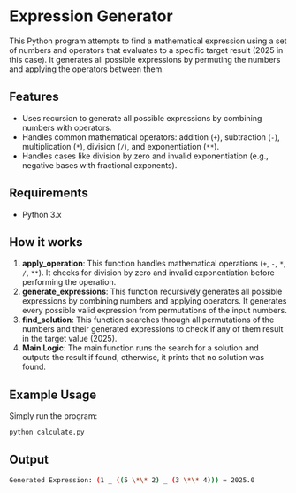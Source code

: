 # Expression Generator

This Python program attempts to find a mathematical expression using a set of numbers and operators that evaluates to a specific target result (2025 in this case). It generates all possible expressions by permuting the numbers and applying the operators between them.

## Features

- Uses recursion to generate all possible expressions by combining numbers with operators.
- Handles common mathematical operators: addition (`+`), subtraction (`-`), multiplication (`*`), division (`/`), and exponentiation (`**`).
- Handles cases like division by zero and invalid exponentiation (e.g., negative bases with fractional exponents).

## Requirements

- Python 3.x

## How it works

1. **apply_operation**: This function handles mathematical operations (`+`, `-`, `*`, `/`, `**`). It checks for division by zero and invalid exponentiation before performing the operation.
2. **generate_expressions**: This function recursively generates all possible expressions by combining numbers and applying operators. It generates every possible valid expression from permutations of the input numbers.
3. **find_solution**: This function searches through all permutations of the numbers and their generated expressions to check if any of them result in the target value (2025).
4. **Main Logic**: The main function runs the search for a solution and outputs the result if found, otherwise, it prints that no solution was found.

## Example Usage

Simply run the program:

```bash
python calculate.py
```

## Output

```bash
Generated Expression: (1 _ ((5 \*\* 2) _ (3 \*\* 4))) = 2025.0
```
